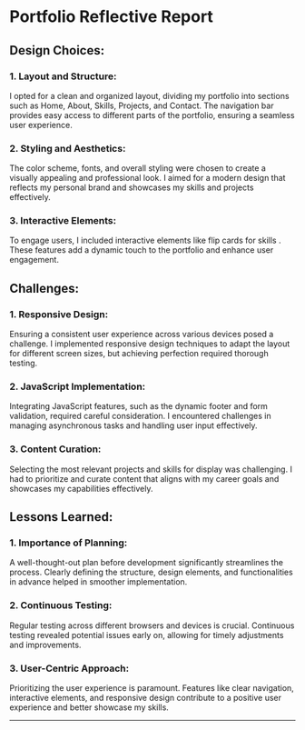 
# Portfolio Reflective Report

## Design Choices:

### 1. Layout and Structure:

I opted for a clean and organized layout, dividing my portfolio into sections such as Home, About, Skills, Projects, and Contact. The navigation bar provides easy access to different parts of the portfolio, ensuring a seamless user experience.

### 2. Styling and Aesthetics:

The color scheme, fonts, and overall styling were chosen to create a visually appealing and professional look. I aimed for a modern design that reflects my personal brand and showcases my skills and projects effectively.

### 3. Interactive Elements:

To engage users, I included interactive elements like flip cards for skills . These features add a dynamic touch to the portfolio and enhance user engagement.

## Challenges:

### 1. Responsive Design:

Ensuring a consistent user experience across various devices posed a challenge. I implemented responsive design techniques to adapt the layout for different screen sizes, but achieving perfection required thorough testing.

### 2. JavaScript Implementation:

Integrating JavaScript features, such as the dynamic footer and form validation, required careful consideration. I encountered challenges in managing asynchronous tasks and handling user input effectively.

### 3. Content Curation:

Selecting the most relevant projects and skills for display was challenging. I had to prioritize and curate content that aligns with my career goals and showcases my capabilities effectively.

## Lessons Learned:

### 1. Importance of Planning:

A well-thought-out plan before development significantly streamlines the process. Clearly defining the structure, design elements, and functionalities in advance helped in smoother implementation.

### 2. Continuous Testing:

Regular testing across different browsers and devices is crucial. Continuous testing revealed potential issues early on, allowing for timely adjustments and improvements.

### 3. User-Centric Approach:

Prioritizing the user experience is paramount. Features like clear navigation, interactive elements, and responsive design contribute to a positive user experience and better showcase my skills.

---
